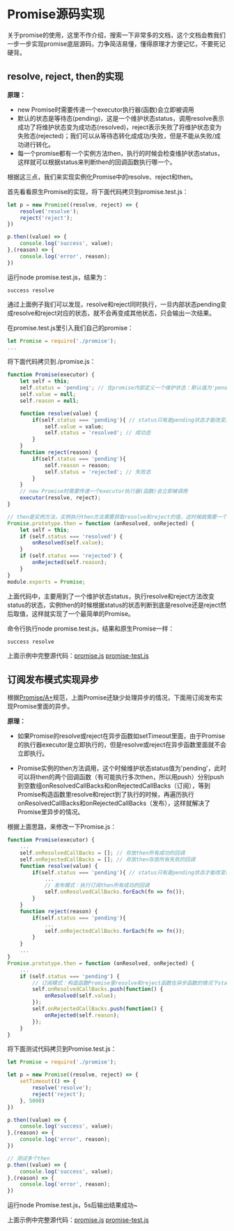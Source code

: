 # Promise源码实现

关于promise的使用，这里不作介绍，搜索一下非常多的文档，这个文档会教我们一步一步实现promise底层源码，力争简洁易懂，懂得原理才方便记忆，不要死记硬背。

## resolve, reject, then的实现

**原理：**

* new Promise时需要传递一个executor执行器(函数)会立即被调用
* 默认的状态是等待态(pending)，这是一个维护状态status，调用resolve表示成功了将维护状态变为成功态(resolved)，reject表示失败了将维护状态变为失败态(rejected)；我们可以从等待态转化成成功/失败，但是不能从失败/成功进行转化。
* 每一个promise都有一个实例方法then，执行的时候会检查维护状态status，这样就可以根据status来判断then的回调函数执行哪一个。

根据这三点，我们来实现实例化Promise中的resolve、reject和then。

首先看看原生Promise的实现，将下面代码拷贝到promise.test.js：

```js
let p = new Promise((resolve, reject) => {
    resolve('resolve');
    reject('reject');
})

p.then((value) => {
    console.log('success', value);
},(reason) => {
    console.log('error', reason);
})
```
运行node promise.test.js，结果为：

```
success resolve
```
通过上面例子我们可以发现，resolve和reject同时执行，一旦内部状态pending变成resolve和reject对应的状态，就不会再变成其他状态，只会输出一次结果。


在promise.test.js里引入我们自己的promise：

```js
let Promise = require('./promise');
...
```

将下面代码拷贝到./promise.js：

```js
function Promise(executor) {
    let self = this;
    self.status = 'pending'; // 在promise内部定义一个维护状态：默认值为'pending'
    self.value = null;
    self.reason = null;

    function resolve(value) {
        if(self.status === 'pending'){ // status只有是pending状态才能改变其维护状态
            self.value = value;
            self.status = 'resolved'; // 成功态
        }
    }
    function reject(reason) {
        if(self.status === 'pending'){
            self.reason = reason;
            self.status = 'rejected'; // 失败态
        }
    }
    // new Promise时需要传递一个executor执行器(函数)会立即被调用
    executor(resolve, reject);
}

// then是实例方法，实例执行then方法需要获取resolve和reject的值，这时候就需要一个状态维护，这个状态就是'pending'
Promise.prototype.then = function (onResolved, onRejected) {
    let self = this;
    if (self.status === 'resolved') {
        onResolved(self.value);
    }
    if (self.status === 'rejected') {
        onRejected(self.reason);
    }
}
module.exports = Promise;
```
上面代码中，主要用到了一个维护状态status，执行resolve和reject方法改变status的状态，实例then的时候根据status的状态判断到底是resolve还是reject然后取值，这样就实现了一个最简单的Promise。

命令行执行node promise.test.js，结果和原生Promise一样：

```
success resolve
```

上面示例中完整源代码：[promise.js](./1.resolve_reject_then/promise.js)  [promise-test.js](./1.resolve_reject_then/promise-test.js)

## 订阅发布模式实现异步

根据[Promise/A+](https://promisesaplus.com/)规范，上面Promise还缺少处理异步的情况，下面用订阅发布实现Promise里面的异步。

**原理：**

* 如果Promise的resolve或reject在异步函数如setTimeout里面，由于Promise的执行器executor是立即执行的，但是resolve或reject在异步函数里面就不会立即执行。

* Promise实例的then方法调用，这个时候维护状态status值为'pending'，此时可以将then的两个回调函数（有可能执行多次then，所以用push）分别push到空数组onResolvedCallBacks和onRejectedCallBacks（订阅），等到Promise构造函数里resolve和reject到了执行的时候，再遍历执行onResolvedCallBacks和onRejectedCallBacks（发布），这样就解决了Promise里异步的情况。

根据上面思路，来修改一下Promise.js：

```js
function Promise(executor) {
    ...
    self.onResolvedCallBacks = []; // 存放then所有成功的回调
    self.onRejectedCallBacks = []; // 存放then存放所有失败的回调
    function resolve(value) {
        if(self.status === 'pending'){ // status只有是pending状态才能改变值
            ...
            // 发布模式：执行订阅then所有成功的回调
            self.onResolvedCallBacks.forEach(fn => fn());
        }
    }
    function reject(reason) {
        if(self.status === 'pending'){
            ...
            self.onRejectedCallBacks.forEach(fn => fn());
        }
    }
    ...
}
Promise.prototype.then = function (onResolved, onRejected) {
    ...
    if (self.status === 'pending') {
        // 订阅模式：构造函数Promise里resolve和reject函数在异步函数的情况下status为pending，在这里订阅then的回调
        self.onResolvedCallBacks.push(function() {
            onResolved(self.value);
        });
        self.onRejectedCallBacks.push(function() {
            onRejected(self.reason);
        });
    }
}
```

将下面测试代码拷贝到Promise.test.js：

```js
let Promise = require('./promise');

let p = new Promise((resolve, reject) => {
    setTimeout(() => {
        resolve('resolve');
        reject('reject');
    }, 5000)
})

p.then((value) => {
    console.log('success', value);
},(reason) => {
    console.log('error', reason);
})

// 测试多个then
p.then((value) => {
    console.log('success', value);
},(reason) => {
    console.log('error', reason);
})
```
运行node Promise.test.js，5s后输出结果成功~

上面示例中完整源代码：[promise.js](./2.订阅发布模式实现异步/promise.js)  [promise-test.js](./2.订阅发布模式实现异步/promise-test.js)
